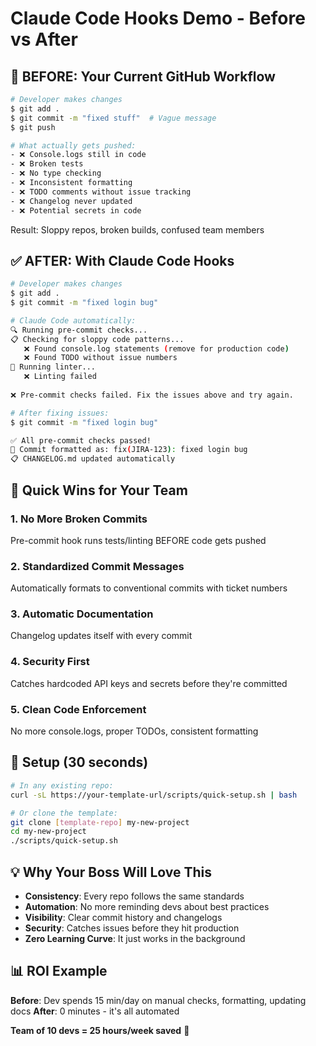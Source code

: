 # Claude Code Hooks Demo - Before vs After

## 🚨 BEFORE: Your Current GitHub Workflow

```bash
# Developer makes changes
$ git add .
$ git commit -m "fixed stuff"  # Vague message
$ git push

# What actually gets pushed:
- ❌ Console.logs still in code
- ❌ Broken tests
- ❌ No type checking
- ❌ Inconsistent formatting  
- ❌ TODO comments without issue tracking
- ❌ Changelog never updated
- ❌ Potential secrets in code
```

Result: Sloppy repos, broken builds, confused team members

## ✅ AFTER: With Claude Code Hooks

```bash
# Developer makes changes
$ git add .
$ git commit -m "fixed login bug"

# Claude Code automatically:
🔍 Running pre-commit checks...
📋 Checking for sloppy code patterns...
   ❌ Found console.log statements (remove for production code)
   ❌ Found TODO without issue numbers
🧹 Running linter...
   ❌ Linting failed
   
❌ Pre-commit checks failed. Fix the issues above and try again.

# After fixing issues:
$ git commit -m "fixed login bug"

✅ All pre-commit checks passed!
📝 Commit formatted as: fix(JIRA-123): fixed login bug
📋 CHANGELOG.md updated automatically
```

## 🎯 Quick Wins for Your Team

### 1. **No More Broken Commits**
Pre-commit hook runs tests/linting BEFORE code gets pushed

### 2. **Standardized Commit Messages**
Automatically formats to conventional commits with ticket numbers

### 3. **Automatic Documentation**
Changelog updates itself with every commit

### 4. **Security First**
Catches hardcoded API keys and secrets before they're committed

### 5. **Clean Code Enforcement**
No more console.logs, proper TODOs, consistent formatting

## 🚀 Setup (30 seconds)

```bash
# In any existing repo:
curl -sL https://your-template-url/scripts/quick-setup.sh | bash

# Or clone the template:
git clone [template-repo] my-new-project
cd my-new-project
./scripts/quick-setup.sh
```

## 💡 Why Your Boss Will Love This

- **Consistency**: Every repo follows the same standards
- **Automation**: No more reminding devs about best practices
- **Visibility**: Clear commit history and changelogs
- **Security**: Catches issues before they hit production
- **Zero Learning Curve**: It just works in the background

## 📊 ROI Example

**Before**: Dev spends 15 min/day on manual checks, formatting, updating docs
**After**: 0 minutes - it's all automated

**Team of 10 devs = 25 hours/week saved** 🎉